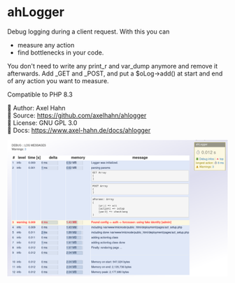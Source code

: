 # ahLogger

Debug logging during a client request.
With this you can

- measure any action 
- find bottlenecks in your code.

You don't need to write any print_r and var_dump anymore and remove it
afterwards. Add _GET and _POST, and put a $oLog->add() at start and end
of any action you want to measure.

Compatible to PHP 8.3

👤 Author: Axel Hahn \
📄 Source: <https://github.com/axelhahn/ahlogger> \
📜 License: GNU GPL 3.0 \
📗 Docs: <https://www.axel-hahn.de/docs/ahlogger>

![Output](docs/images/ahlogger-html-ouput.png)